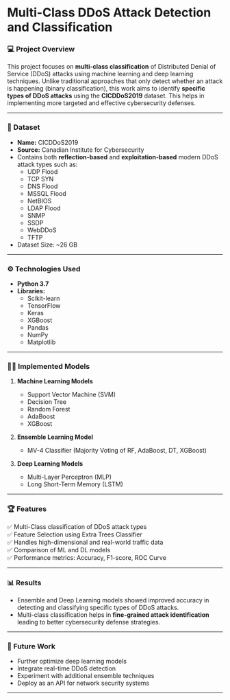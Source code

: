 # Multi-Class DDoS Attack Detection and Classification

### 💻 Project Overview  
This project focuses on **multi-class classification** of Distributed Denial of Service (DDoS) attacks using machine learning and deep learning techniques. Unlike traditional approaches that only detect whether an attack is happening (binary classification), this work aims to identify **specific types of DDoS attacks** using the **CICDDoS2019** dataset. This helps in implementing more targeted and effective cybersecurity defenses.

---

### 📂 Dataset  
- **Name:** CICDDoS2019  
- **Source:** Canadian Institute for Cybersecurity  
- Contains both **reflection-based** and **exploitation-based** modern DDoS attack types such as:  
  - UDP Flood  
  - TCP SYN  
  - DNS Flood  
  - MSSQL Flood  
  - NetBIOS  
  - LDAP Flood  
  - SNMP  
  - SSDP  
  - WebDDoS  
  - TFTP  
- Dataset Size: ~26 GB

---

### ⚙️ Technologies Used  
- **Python 3.7**  
- **Libraries:**  
  - Scikit-learn  
  - TensorFlow  
  - Keras  
  - XGBoost  
  - Pandas  
  - NumPy  
  - Matplotlib  

---

### 🧑‍💻 Implemented Models  
1. **Machine Learning Models**  
   - Support Vector Machine (SVM)  
   - Decision Tree  
   - Random Forest  
   - AdaBoost  
   - XGBoost  

2. **Ensemble Learning Model**  
   - MV-4 Classifier (Majority Voting of RF, AdaBoost, DT, XGBoost)  

3. **Deep Learning Models**  
   - Multi-Layer Perceptron (MLP)  
   - Long Short-Term Memory (LSTM)  

---

### 🏆 Features  
✅ Multi-Class classification of DDoS attack types  
✅ Feature Selection using Extra Trees Classifier  
✅ Handles high-dimensional and real-world traffic data  
✅ Comparison of ML and DL models  
✅ Performance metrics: Accuracy, F1-score, ROC Curve  

---

### 📊 Results  
- Ensemble and Deep Learning models showed improved accuracy in detecting and classifying specific types of DDoS attacks.
- Multi-class classification helps in **fine-grained attack identification** leading to better cybersecurity defense strategies.

---

### 📄 Future Work  
- Further optimize deep learning models  
- Integrate real-time DDoS detection  
- Experiment with additional ensemble techniques  
- Deploy as an API for network security systems  

---

